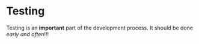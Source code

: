 # Testing
Testing is an **important** part of the development process.  It should be done *early and often*!!!